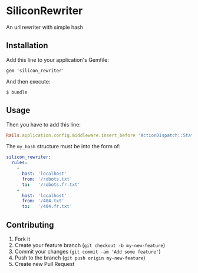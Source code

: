 # SiliconRewriter

An url rewriter with simple hash

## Installation

Add this line to your application's Gemfile:

    gem 'silicon_rewriter'

And then execute:

    $ bundle

## Usage

Then you have to add this line:
```ruby
Rails.application.config.middleware.insert_before 'ActionDispatch::Static', 'SiliconRewriter::Rewriter', my_hash
```

The `my_hash` structure must be into the form of:

```yml
silicon_rewriter:
  rules:
    -
      host: 'localhost'
      from: '/robots.txt'
      to:   '/robots.fr.txt'
    -
      host: 'localhost'
      from: '/404.txt'
      to:   '/404.fr.txt'
```

## Contributing

1. Fork it
2. Create your feature branch (`git checkout -b my-new-feature`)
3. Commit your changes (`git commit -am 'Add some feature'`)
4. Push to the branch (`git push origin my-new-feature`)
5. Create new Pull Request

